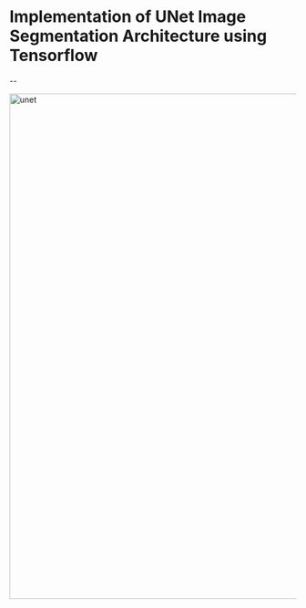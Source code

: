 # Implementation of UNet Image Segmentation Architecture using Tensorflow 
 --


 <img width="887" alt="unet" src="https://user-images.githubusercontent.com/57121852/196273918-208c1a81-4387-4a84-a174-cd5b2100a4a9.png">
